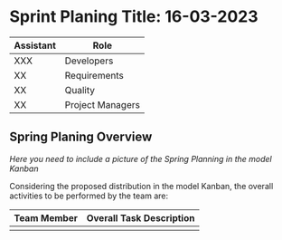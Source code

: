 # Sprint Planing Title: 16-03-2023

| Assistant | Role             |  
|-----------|------------------|
| XXX       | Developers       |   
| XX        | Requirements     |  
| XX        | Quality          |
| XX        | Project Managers |

## Spring Planing Overview

*Here you need to include a picture of the Spring Planning in the model Kanban*

Considering the proposed distribution in the model Kanban, the overall activities to be performed by the team are:

| Team Member | Overall Task Description |  
|-------------|--------------------------|
|             |                          |   
